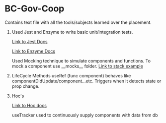 # BC-Gov-Coop

Contains text file with all the tools/subjects learned over the placement.



1. Used Jest and Enzyme to write basic unit/integration tests.

    [Link to Jest Docs](https://jestjs.io/docs/getting-started)

    [Link to Enzyme Docs](https://enzymejs.github.io/enzyme/docs/api/)

    Used Mocking technique to simulate components and functions. To mock a component use \_\_mocks\_\_ folder. [Link to stack example](https://stackoverflow.com/questions/44403165/using-jest-to-mock-a-react-component-with-props)
    

2. LifeCycle Methods
    useRef (func component) behaves like componentDidUpdate/component...etc. Triggers when it detects state or prop change.

3. Hoc's

    [Link to Hoc docs](https://reactjs.org/docs/higher-order-components.html)

    useTracker used to continuously supply components with data from db
